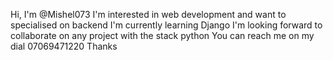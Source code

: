 Hi, I'm @Mishel073
I'm interested in web development and want to specialised on backend I'm currently learning Django
I'm looking forward to collaborate on any project with the stack python
You can reach me on my dial 07069471220
Thanks

<!---
Mishel073/Mishel073 is a ✨ special ✨ repository because its `README.md` (this file) appears on your GitHub profile.
You can click the Preview link to take a look at your changes.
--->
